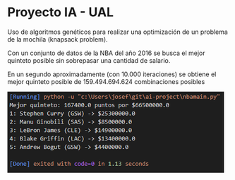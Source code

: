 # Proyecto IA - UAL
Uso de algoritmos genéticos para realizar una optimización de un problema de la mochila (knapsack problem).

Con un conjunto de datos de la NBA del año 2016 se busca el mejor quinteto posible sin sobrepasar una cantidad de salario.

En un segundo aproximadamente (con 10.000 iteraciones) se obtiene el mejor quinteto posible de 159.494.694.624 combinaciones posibles

![Quinteto](./images/image.png?raw=true)
